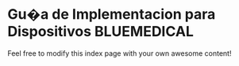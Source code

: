 # Gu�a de Implementacion para Dispositivos BLUEMEDICAL

Feel free to modify this index page with your own awesome content!